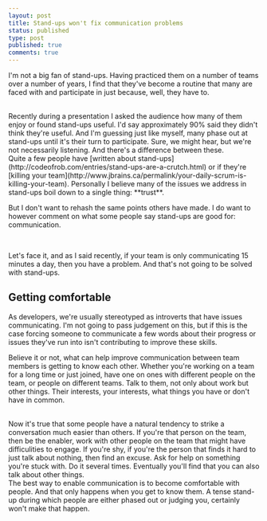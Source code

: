 ```yaml
---
layout: post
title: Stand-ups won't fix communication problems
status: published
type: post
published: true
comments: true
---
```

I'm not a big fan of stand-ups. Having practiced them on a number of teams over a number of years, I find that they've become
a routine that many are faced with and participate in just because, well, they have to. 

<br/>
Recently during a presentation I asked the audience how many of them enjoy or found stand-ups useful. I'd say approximately 90% said they 
didn't think they're useful. And I'm guessing just like myself, many phase out at stand-ups until it's their turn to participate. Sure, we might
hear, but we're not necessarily listening. And there's a difference between these.

<br/>
Quite a few people have [written about stand-ups](http://codeofrob.com/entries/stand-ups-are-a-crutch.html) or if they're [killing your team](http://www.jbrains.ca/permalink/your-daily-scrum-is-killing-your-team).
Personally I believe many of the issues we address in stand-ups boil down to a single thing: **trust**. 

<br/>

But I don't want to rehash the same points others have made. I do want to however comment on what some people say stand-ups are good for: communication.

<br/>

Let's face it, and as I said recently, if your team is only communicating 15 minutes a day, then you have a problem. And that's not going to be solved with stand-ups.


## Getting comfortable 
As developers, we're usually stereotyped as introverts that have issues communicating. I'm not going to pass judgement on this, but if this is the case
 forcing someone to communicate a few words about their progress or issues they've run into isn't contributing to improve these skills.

Believe it or not, what can help improve communication between team members is getting to know each other. Whether you're working on a team for a long time or just joined, have one on ones with different people on the team, or 
people on different teams. Talk to them, not only about work but other things. Their interests, your interests, what things you have or don't have in common. 

<br/>
Now it's true that some people have a natural tendency to strike a conversation much easier than others. If you're that person on the team, then be the enabler, work with other
people on the team that might have difficulities to engage. If you're shy, if you're the person that finds it hard to just talk about nothing, then find an excuse. Ask for help
on something you're stuck with. Do it several times. Eventually you'll find that you can also talk about other things.

<br/>
The best way to enable communication is to become comfortable with people. And that only happens when you get to know them. A tense stand-up during which
people are either phased out or judging you, certainly won't make that happen. 


 



